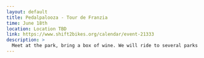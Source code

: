 ```yaml
---
layout: default
title: Pedalpalooza - Tour de Franzia
time: June 18th
location: Location TBD
link: https://www.shift2bikes.org/calendar/event-21333
description: >
  Meet at the park, bring a box of wine. We will ride to several parks and do dumb stunts. Lots of bag slapping, slow racing, riding in circles. Don't forget wine. 21+. Bring wine.
---
```

